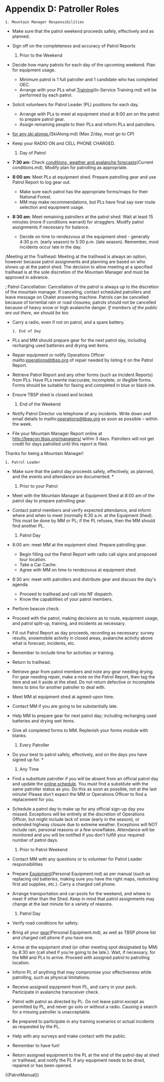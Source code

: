# Appendix D: Patroller Roles



    1. Mountain Manager Responsibilities
  * Make sure that the patrol weekend proceeds safely, effectively and as planned.
  * Sign off on the completeness and accuracy of Patrol Reports

      1. Prior to the Weekend
  * Decide how many patrols for each day of the upcoming weekend. Plan for equipment usage. 
    * Minimum patrol is 1 full patroller and 1 candidate who has completed OEC.
    * Arrange with your PLs what [Training](In-Service)(In-Service Training.md) will be performed by each patrol.
  * Solicit volunteers for Patrol Leader (PL) positions for each day. 
    * Arrange with PLs to meet at equipment shed at 8:00 am on the patrol to prepare patrol gear. 
    * Assign remaining people to their PLs and inform PLs and patrollers.
  * [for any ski alongs.](Plan)(SkiAlong.md) (Max 2/day, must go to CP)
  * Keep your RADIO ON and CELL PHONE CHARGED.

      1. Day of Patrol
  * **7:30 am**: Check [conditions, weather and avalanche forecasts](road)(Current conditions.md). Modify plan for patrolling as appropriate. 
  * **8:00 am**: Meet PLs at equipment shed. Prepare patrolling gear and use Patrol Report to log gear out. 
    * Make sure each patrol has the appropriate forms/maps for their National Forest.
    * MM may make recommendations, but PLs have final say over route selection and equipment usage.
  * **8:30 am**: Meet remaining patrollers at the patrol shed. Wait at least 15 minutes (more if conditions warrant) for stragglers. Modify patrol assignments if necessary for balance.
    * Decide on time to rendezvous at the equipment shed - generally 4:30 p.m. (early season) to 5:30 p.m. (late season). Remember, most incidents occur late in the day.

;Meeting at the Trailhead: Meeting at the trailhead is always an option, however because patrol assignments and planning are based on who shows up at the patrol shed. The decision to allow meeting at a specified trailhead is at the sole discretion of the Mountain Manager and must be approved in advance.

; Patrol Cancellation: Cancellation of the patrol is always up to the discretion of the mountain manager. If canceling, contact scheduled patrollers and leave message on Chalet answering machine. Patrols can be cancelled because of torrential rain or road closures; patrols should not be cancelled because of heavy snow or high avalanche danger. *If members of the public are out there, we should be too.*

  * Carry a radio, even if not on patrol, and a spare battery.

        1. End of Day
  * PLs and MM should prepare gear for the next patrol day, including recharging used batteries and drying wet items.
  * Repair equipment or notify Operations Officer mailto:operations@tbsp.org of repair needed by listing it on the Patrol Report.
  * Retrieve Patrol Report and any other forms (such as Incident Reports) from PLs. Have PLs rewrite inaccurate, incomplete, or illegible forms. Forms should be suitable for faxing and completed in blue or black ink.
  * Ensure TBSP shed is closed and locked.

      1. End of the Weekend
  * Notify Patrol Director via telephone of any incidents. Write down and email details to mailto:operations@tbsp.org as soon as possible – within the week.
  * File your Mountain Manager Report online at http://beacon.tbsp.org/managers/ within 3 days. Patrollers will not get credit for days patrolled until this report is filed.

Thanks for being a Mountain Manager!

    1. Patrol Leader
  * Make sure that the patrol day proceeds safely, effectively, as planned, and the events and attendance are documented. *
      1. Prior to your Patrol
  * Meet with the Mountain Manager at Equipment Shed at 8:00 am of the patrol day to prepare patrolling gear.
  * Contact patrol members and verify expected attendance, and inform where and when to meet (normally 8:30 a.m. at the Equipment Shed). This must be done by MM or PL; if the PL refuses, then the MM should find another PL.

      1. Patrol Day
  * 8:00 am: meet MM at the equipment shed. Prepare patrolling gear.
    * Begin filling out the Patrol Report with radio call signs and proposed tour location.
    * Take a Car Cache.
    * Agree with MM on time to rendezvous at equipment shed.
  * 8:30 am: meet with patrollers and distribute gear and discuss the day's agenda.
    * Proceed to trailhead and call into NF dispatch.
    * Know the capabilities of your patrol members.
  * Perform beacon check.
  * Proceed with the patrol, making decisions as to route, equipment usage, and patrol split-up, training, and incidents as necessary.
  * Fill out Patrol Report as day proceeds, recording as necessary: survey results, snowmobile activity in closed areas, avalanche activity above what is forecast, incidents, etc.
  * Remember to include time for activities or training.
  * Return to trailhead.
  * Retrieve gear from patrol members and note any gear needing drying. For gear needing repair, make a note on the Patrol Report, then tag the item and set it aside at the shed. Do not return defective or incomplete items to bins for another patroller to deal with.
  * Meet MM at equipment shed at agreed-upon time.
  * Contact MM if you are going to be substantially late.
  * Help MM to prepare gear for next patrol day; including recharging used batteries and drying wet items.
  * Give all completed forms to MM. Replenish your forms module with blanks.

    1. Every Patroller
  * Do your best to patrol safely, effectively, and on the days you have signed up for. *
      1. Any Time
  * Find a substitute patroller if you will be absent from an official patrol day and update the [online schedule](http://beacon.tbsp.org/events). You must find a substitute with the same patroller status as you. Do this as soon as possible, not at the last minute! Please don't expect the MM or Operations Officer to find a replacement for you.
  * Schedule a patrol day to make up for any official sign-up day you missed. Exceptions will be entirely at the discretion of Operations Officer, but might include lack of snow (early in the season), or extended highway closure due to extreme weather. Exceptions will NOT include rain, personal reasons or a few snowflakes. Attendance will be monitored and you will be notified if you don't fulfill your required number of patrol days.
      1. Prior to Patrol Weekend
  * Contact MM with any questions or to volunteer for Patrol Leader responsibilities
  * Prepare [Equipment](Personal)(Personal Equipment.md) as per manual (such as replacing old batteries, making sure you have the right maps, restocking first aid supplies, etc.). Carry a charged cell phone.
  * Arrange transportation and car-pools for the weekend, and where to meet if other than the Shed. Keep in mind that patrol assignments may change at the last minute for a variety of reasons.
      1. Patrol Day
  * Verify road conditions for safety.
  * Bring all your [gear](mandatory)(Personal Equipment.md), as well as TBSP phone list and charged cell phone if you have one.
  * Arrive at the equipment shed (or other meeting spot designated by MM) by 8:30 am (call shed if you’re going to be late.). Wait, if necessary, for the MM and PLs to arrive. Proceed with assigned patrol to patrolling location.
  * Inform PL of anything that may compromise your effectiveness while patrolling, such as physical limitations.
  * Receive assigned equipment from PL, and carry in your pack. Participate in avalanche transceiver check.
  * Patrol with patrol as directed by PL. Do not leave patrol except as permitted by PL, and never go solo or without a radio. Causing a search for a missing patroller is unacceptable.
  * Be prepared to participate in any training scenarios or actual incidents as requested by the PL.
  * Help with any surveys and make contact with the public.
  * Remember to have fun!
  * Return assigned equipment to the PL at the end of the patrol day at shed or trailhead, and notify the PL if any equipment needs to be dried, repaired or has been opened.

{{PatrolManual}}